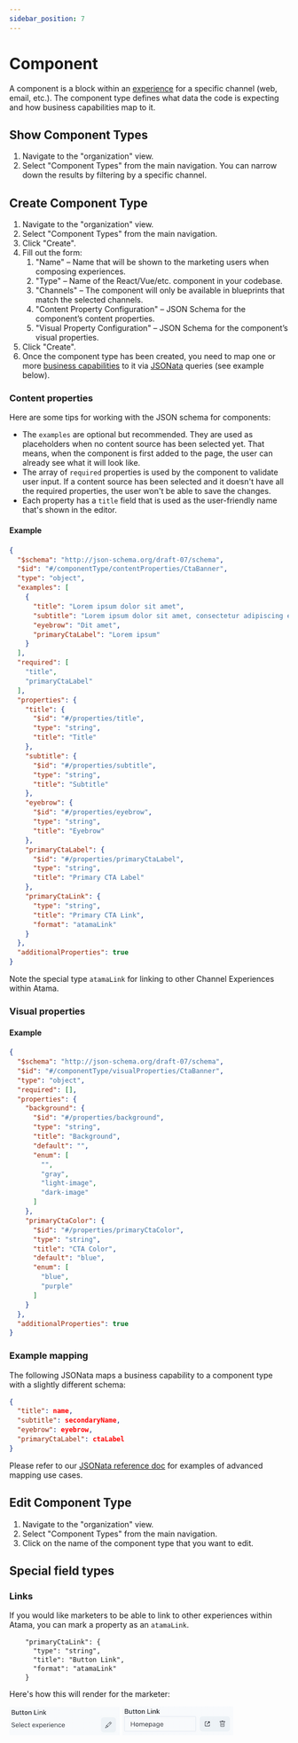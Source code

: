 ```yaml
---
sidebar_position: 7
---
```


# Component

A component is a block within an [experience](../experience/index.md) for a specific channel (web, email, etc.). The component type defines what data the code is expecting and how business capabilities map to it.

## Show Component Types

1. Navigate to the "organization" view.
2. Select "Component Types" from the main navigation. You can narrow down the results by filtering by a specific channel.

## Create Component Type

1. Navigate to the "organization" view.
2. Select "Component Types" from the main navigation.
3. Click "Create".
4. Fill out the form:
    1. "Name" – Name that will be shown to the marketing users when composing experiences.
    2. "Type" – Name of the React/Vue/etc. component in your codebase.
    3. "Channels" – The component will only be available in blueprints that match the selected channels.
    4. "Content Property Configuration" – JSON Schema for the component’s content properties.
    5. "Visual Property Configuration" – JSON Schema for the component’s visual properties.
5. Click "Create".
6. Once the component type has been created, you need to map one or more [business capabilities](../../../composer-core/business-capability.md) to it via [JSONata](https://docs.jsonata.org) queries (see example below).

### Content properties

Here are some tips for working with the JSON schema for components:

* The `examples` are optional but recommended. They are used as placeholders when no content source has been selected yet. That means, when the component is first added to the page, the user can already see what it will look like.
* The array of `required` properties is used by the component to validate user input. If a content source has been selected and it doesn't have all the required properties, the user won't be able to save the changes.
* Each property has a `title` field that is used as the user-friendly name that's shown in the editor.

#### Example

```json
{
  "$schema": "http://json-schema.org/draft-07/schema",
  "$id": "#/componentType/contentProperties/CtaBanner",
  "type": "object",
  "examples": [
    {
      "title": "Lorem ipsum dolor sit amet",
      "subtitle": "Lorem ipsum dolor sit amet, consectetur adipiscing elit",
      "eyebrow": "Dit amet",
      "primaryCtaLabel": "Lorem ipsum"
    }
  ],
  "required": [
    "title",
    "primaryCtaLabel"
  ],
  "properties": {
    "title": {
      "$id": "#/properties/title",
      "type": "string",
      "title": "Title"
    },
    "subtitle": {
      "$id": "#/properties/subtitle",
      "type": "string",
      "title": "Subtitle"
    },
    "eyebrow": {
      "$id": "#/properties/eyebrow",
      "type": "string",
      "title": "Eyebrow"
    },
    "primaryCtaLabel": {
      "$id": "#/properties/primaryCtaLabel",
      "type": "string",
      "title": "Primary CTA Label"
    },
    "primaryCtaLink": {
      "type": "string",
      "title": "Primary CTA Link",
      "format": "atamaLink"
    }
  },
  "additionalProperties": true
}
```

Note the special type `atamaLink` for linking to other Channel Experiences within Atama.

### Visual properties

#### Example

```json
{
  "$schema": "http://json-schema.org/draft-07/schema",
  "$id": "#/componentType/visualProperties/CtaBanner",
  "type": "object",
  "required": [],
  "properties": {
    "background": {
      "$id": "#/properties/background",
      "type": "string",
      "title": "Background",
      "default": "",
      "enum": [
        "",
        "gray",
        "light-image",
        "dark-image"
      ]
    },
    "primaryCtaColor": {
      "$id": "#/properties/primaryCtaColor",
      "type": "string",
      "title": "CTA Color",
      "default": "blue",
      "enum": [
        "blue",
        "purple"
      ]
    }
  },
  "additionalProperties": true
}
```

### Example mapping

The following JSONata maps a business capability to a component type with a slightly different schema:

```json
{
  "title": name,
  "subtitle": secondaryName,
  "eyebrow": eyebrow,
  "primaryCtaLabel": ctaLabel
}
```

Please refer to our [JSONata reference doc](../../../reference/jsonata-reference.md) for examples of advanced mapping use cases.

## Edit Component Type

1. Navigate to the "organization" view.
2. Select "Component Types" from the main navigation.
3. Click on the name of the component type that you want to edit.


## Special field types

### Links

If you would like marketers to be able to link to other experiences within Atama, you can mark a property as an `atamaLink`.

```
    "primaryCtaLink": {
      "type": "string",
      "title": "Button Link",
      "format": "atamaLink"
    }
```

Here's how this will render for the marketer:

![Screenshot of the link field when no link has been selected](./screenshot-link-select.png)
![Screenshot of the link field when a link has been selected](./screenshot-link-selected.png)
